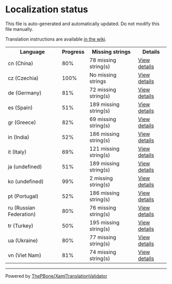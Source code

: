 # Localization status

This file is auto-generated and automatically updated. Do not modify this file manually.

Translation instructions are available [in the wiki](https://github.com/ThePBone/GalaxyBudsClient/wiki/3.-How-to-help-with-translations).

<table>
<tr><th>Language</th><th>Progress</th><th>Missing strings</th><th>Details</th></tr>
<tr><td>cn (China)</td><td>80%</td><td>78 missing string(s)</td><td><a href="cn.md">View details</a></td></tr>
<tr><td>cz (Czechia)</td><td>100%</td><td>No missing strings</td><td><a href="cz.md">View details</a></td></tr>
<tr><td>de (Germany)</td><td>81%</td><td>72 missing string(s)</td><td><a href="de.md">View details</a></td></tr>
<tr><td>es (Spain)</td><td>51%</td><td>189 missing string(s)</td><td><a href="es.md">View details</a></td></tr>
<tr><td>gr (Greece)</td><td>82%</td><td>69 missing string(s)</td><td><a href="gr.md">View details</a></td></tr>
<tr><td>in (India)</td><td>52%</td><td>186 missing string(s)</td><td><a href="in.md">View details</a></td></tr>
<tr><td>it (Italy)</td><td>69%</td><td>121 missing string(s)</td><td><a href="it.md">View details</a></td></tr>
<tr><td>ja (undefined)</td><td>51%</td><td>189 missing string(s)</td><td><a href="ja.md">View details</a></td></tr>
<tr><td>ko (undefined)</td><td>99%</td><td>2 missing string(s)</td><td><a href="ko.md">View details</a></td></tr>
<tr><td>pt (Portugal)</td><td>52%</td><td>186 missing string(s)</td><td><a href="pt.md">View details</a></td></tr>
<tr><td>ru (Russian Federation)</td><td>80%</td><td>76 missing string(s)</td><td><a href="ru.md">View details</a></td></tr>
<tr><td>tr (Turkey)</td><td>50%</td><td>195 missing string(s)</td><td><a href="tr.md">View details</a></td></tr>
<tr><td>ua (Ukraine)</td><td>80%</td><td>77 missing string(s)</td><td><a href="ua.md">View details</a></td></tr>
<tr><td>vn (Viet Nam)</td><td>81%</td><td>74 missing string(s)</td><td><a href="vn.md">View details</a></td></tr>

</table>

__________

Powered by [ThePBone/XamlTranslationValidator](https://github.com/ThePBone/XamlTranslationValidator)